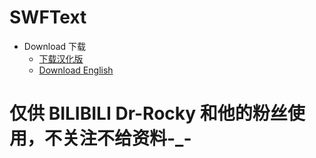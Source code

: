 # SWFText
- Download 下载
  - [下载汉化版](http://sd.downxia.com/down/smzySWFText.rar)
  - [Download English](https://gsf-fl.softonic.com/c8d/465/64eca61ac30c4fc3a49731077cae33d8bc/file?Expires=1593187306&Signature=0f01e72b0f41ebadd2ef5ac06091ae28b2b4688e&url=https://swftext.en.softonic.com&Filename=swftext1.zip)

# 仅供 BILIBILI Dr-Rocky 和他的粉丝使用，不关注不给资料-_-





